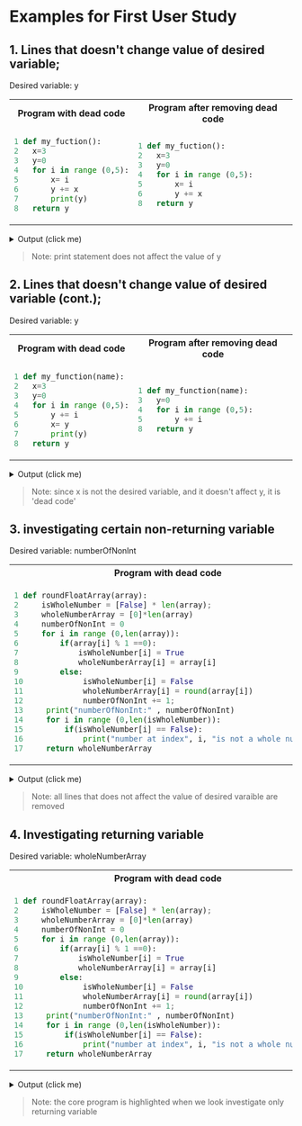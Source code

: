 # Examples for First User Study

## 1. Lines that doesn't change value of desired variable;

Desired variable: y

<table>
<tr>
<th>Program with dead code</th>
<th>Program after removing dead code</th>
</tr>
<tr>
<td>


```python
1 def my_fuction():
2   x=3
3   y=0
4   for i in range (0,5):
5       x= i
6       y += x
7       print(y)
8   return y
```


</td>
<td>


```python
1 def my_fuction():
2   x=3
3   y=0
4   for i in range (0,5):
5       x= i
6       y += x
8   return y
```

</td>
</tr>
</table>


<details>
  <summary>Output (click me)</summary>

  ```
  Lines removed: 7
  ```
</details>

> Note: print statement does not affect the value of y



## 2. Lines that doesn't change value of desired variable (cont.);
Desired variable: y
<table>
<tr>
<th>Program with dead code</th>
<th>Program after removing dead code</th>
</tr>
<tr>
<td>


```python
1 def my_function(name):
2   x=3
3   y=0
4   for i in range (0,5):
5       y += i
6       x= y
7       print(y)
8   return y
```


</td>
<td>


```python
1 def my_function(name):
3   y=0
4   for i in range (0,5):
5       y += i
8   return y
```

</td>
</tr>
</table>


<details>
  <summary>Output (click me)</summary>

  ```
  Lines removed: 2,6,7
  ```
</details>

> Note: since x is not the desired variable, and it doesn't affect y, it is 'dead code'

## 3. investigating certain non-returning variable 
Desired variable: numberOfNonInt
<table>
<tr>
<th>Program with dead code</th>
<th>Program after removing dead code</th>
</tr>
<tr>
<td>


```python
1 def roundFloatArray(array):
2     isWholeNumber = [False] * len(array);
3     wholeNumberArray = [0]*len(array)
4     numberOfNonInt = 0
5     for i in range (0,len(array)):
6         if(array[i] % 1 ==0):
7             isWholeNumber[i] = True
8             wholeNumberArray[i] = array[i]
9         else:
10             isWholeNumber[i] = False
11             wholeNumberArray[i] = round(array[i])
12             numberOfNonInt += 1;
13     print("numberOfNonInt:" , numberOfNonInt)
14     for i in range (0,len(isWholeNumber)):
15         if(isWholeNumber[i] == False):
16             print("number at index", i, "is not a whole number")
17     return wholeNumberArray
```


</td>
<td>


```python
1 def roundFloatArray(array):
4     numberOfNonInt = 0
5     for i in range (0,len(array)):
6         if(array[i] % 1 ==0):
9         else:
12            numberOfNonInt += 1;
```

</td>
</tr>
</table>

<details>
  <summary>Output (click me)</summary>

  ```
  Lines removed:2,3,7,8,10,11,13,14,15,16,17
  ```
</details>

> Note: all lines that does not affect the value of desired varaible are removed

## 4. Investigating returning variable
Desired variable: wholeNumberArray
<table>
<tr>
<th>Program with dead code</th>
<th>Program after removing dead code</th>
</tr>
<tr>
<td>


```python
1 def roundFloatArray(array):
2     isWholeNumber = [False] * len(array);
3     wholeNumberArray = [0]*len(array)
4     numberOfNonInt = 0
5     for i in range (0,len(array)):
6         if(array[i] % 1 ==0):
7             isWholeNumber[i] = True
8             wholeNumberArray[i] = array[i]
9         else:
10             isWholeNumber[i] = False
11             wholeNumberArray[i] = round(array[i])
12             numberOfNonInt += 1;
13     print("numberOfNonInt:" , numberOfNonInt)
14     for i in range (0,len(isWholeNumber)):
15         if(isWholeNumber[i] == False):
16             print("number at index", i, "is not a whole number")
17     return wholeNumberArray
```


</td>
<td>


```python
1 def roundFloatArray(array):
3     wholeNumberArray = [0]*len(array)
5     for i in range (0,len(array)):
6         if(array[i] % 1 ==0):
8             wholeNumberArray[i] = array[i]
9         else:
11             wholeNumberArray[i] = round(array[i])
17     return wholeNumberArray
```

</td>
</tr>
</table>

<details>
  <summary>Output (click me)</summary>

  ```
  Lines removed: 2,4,7,10,12,13,14,15,16
  ```
</details>

> Note: the core program is highlighted when we look investigate only returning variable

